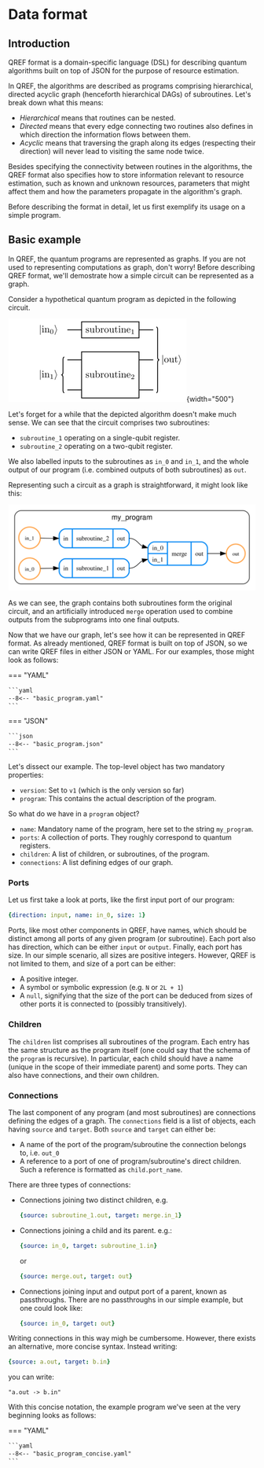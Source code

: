 # Data format

## Introduction
QREF format is a domain-specific language (DSL) for describing quantum algorithms
built on top of JSON for the purpose of resource estimation.

In QREF, the algorithms are described as programs comprising hierarchical, directed
acyclic graph (henceforth hierarchical DAGs) of subroutines. Let's break down
what this means:

- *Hierarchical* means that routines can be nested.
- *Directed* means that every edge connecting two routines also defines in which
  direction the information flows between them.
- *Acyclic* means that traversing the graph along its edges (respecting their direction)
  will never lead to visiting the same node twice.

Besides specifying the connectivity between routines in the algorithms, the QREF format
also specifies how to store information relevant to resource estimation, such as
known and unknown resources, parameters that might affect them and how the parameters
propagate in the algorithm's graph.

Before describing the format in detail, let us first exemplify its usage on a simple program.

## Basic example

In QREF, the quantum programs are represented as graphs. If you are not used to
representing computations as graph, don't worry! Before describing QREF format,
we'll demostrate how a simple circuit can be represented as a graph.

Consider a hypothetical quantum program as depicted in the following circuit.

![example_circuit](images/basic_circuit.svg){width="500"}

Let's forget for a while that the depicted algorithm doesn't make much sense.
We can see that the circuit comprises two subroutines:

- `subroutine_1` operating on a single-qubit register.
- `subroutine_2` operating on a two-qubit register.

We also labelled inputs to the subroutines as `in_0` and `in_1`, and the whole
output of our program (i.e. combined outputs of both subroutines) as `out`.

Representing such a circuit as a graph is straightforward, it might look like this:

![example_routine](images/basic_program.svg)

As we can see, the graph contains both subroutines form the original circuit,
and an artificially introduced `merge` operation used to combine outputs
from the subprograms into one final outputs.

Now that we have our graph, let's see how it can be represented in QREF format.
As already mentioned, QREF format is built on top of JSON, so we can write QREF
files in either JSON or YAML. For our examples, those might look as follows:

=== "YAML"

    ```yaml
    --8<-- "basic_program.yaml"
    ```

=== "JSON"

    ```json
    --8<-- "basic_program.json"
    ```

Let's dissect our example. The top-level object has two mandatory properties:

- `version`: Set to `v1` (which is the only version so far)
- `program`: This contains the actual description of the program.

So what do we have in a `program` object?

- `name`: Mandatory name of the program, here set to the string `my_program`.
- `ports`: A collection of ports. They roughly correspond to quantum registers.
- `children`: A list of children, or subroutines, of the program.
- `connections`: A list defining edges of our graph.

### Ports

Let us first take a look at ports, like the first input port of our program:

```yaml
{direction: input, name: in_0, size: 1}
```

Ports, like most other components in QREF, have names, which should be distinct
among all ports of any given program (or subroutine). Each port also has
direction, which can be either `input` or `output`. Finally, each port has size.
In our simple scenario, all sizes are positive integers. However, QREF
is not limited to them, and size of a port can be either:

- A positive integer.
- A symbol or symbolic expression (e.g. `N` or `2L + 1`)
- A `null`, signifying that the size of the port can be deduced from sizes of
  other ports it is connected to (possibly transitively).

### Children

The `children` list comprises all subroutines of the program. Each entry has the
same structure as the program itself (one could say that the schema of the `program`
is recursive). In particular, each child should have a name (unique in the scope
of their immediate parent) and some ports. They can also have connections, and their 
own children.

### Connections

The last component of any program (and most subroutines) are connections defining the
edges of a graph. The `connections` field is a list of objects, each having `source`
and `target`. Both `source` and `target` can either be:

- A name of the port of the program/subroutine the connection belongs to, i.e. `out_0`
- A reference to a port of one of program/subroutine's direct children.
  Such a reference is formatted as `child.port_name`.

There are three types of connections:

- Connections joining two distinct children, e.g.
  ```yaml
  {source: subroutine_1.out, target: merge.in_1}
  ```
- Connections joining a child and its parent. e.g.:
  ```yaml
  {source: in_0, target: subroutine_1.in}
  ```
  or
  ```yaml
  {source: merge.out, target: out}
  ```
- Connections joining input and output port of a parent, known as passthroughs.
  There are no passthroughs in our simple example, but one could look like:
  ```yaml
  {source: in_0, target: out}
  ```

Writing connections in this way migh be cumbersome. However, there exists
an alternative, more concise syntax. Instead writing:

```yaml
{source: a.out, target: b.in}
```
you can write:
```
"a.out -> b.in"
```

With this concise notation, the example program we've seen at the very
beginning looks as follows:

=== "YAML"

    ```yaml
    --8<-- "basic_program_concise.yaml"
    ```
